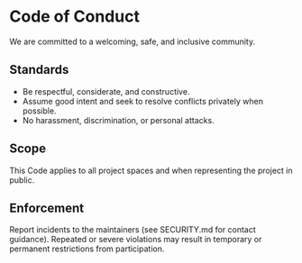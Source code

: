 # Code of Conduct

We are committed to a welcoming, safe, and inclusive community.

## Standards

- Be respectful, considerate, and constructive.
- Assume good intent and seek to resolve conflicts privately when possible.
- No harassment, discrimination, or personal attacks.

## Scope

This Code applies to all project spaces and when representing the project in public.

## Enforcement

Report incidents to the maintainers (see SECURITY.md for contact guidance). Repeated or severe violations may result in temporary or permanent restrictions from participation.
